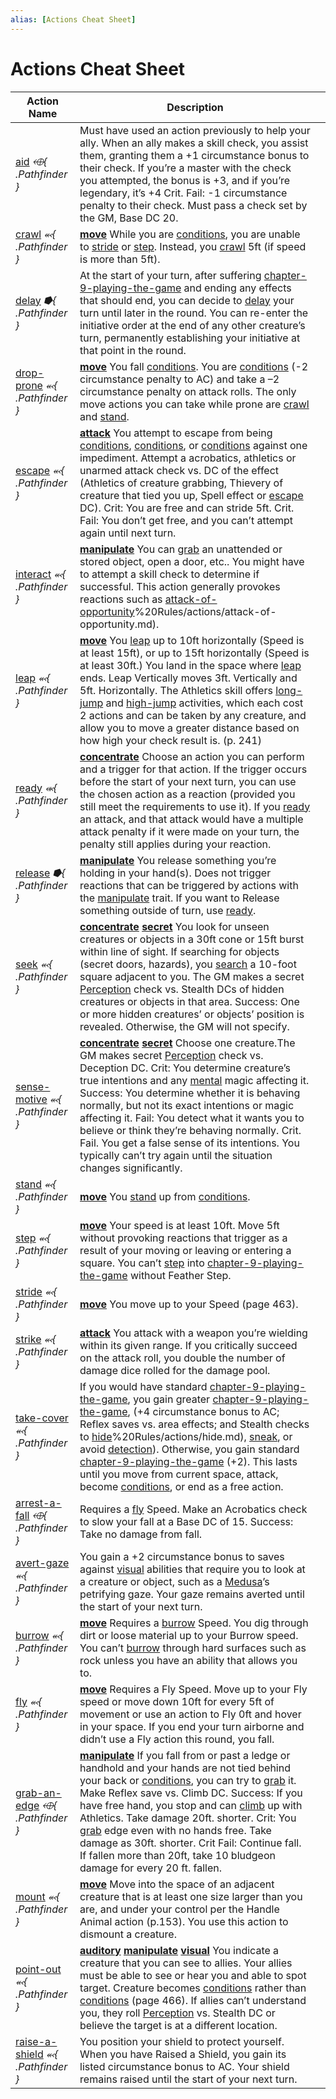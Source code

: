 ```yaml
---
alias: [Actions Cheat Sheet]
---
```


# Actions Cheat Sheet

| Action Name                                                                | Description                                                                                                                                                                                                                                                                                                                                                                                                                                                                                                                                                                                                                                                                                                         |     |
| -------------------------------------------------------------------------- | ------------------------------------------------------------------------------------------------------------------------------------------------------------------------------------------------------------------------------------------------------------------------------------------------------------------------------------------------------------------------------------------------------------------------------------------------------------------------------------------------------------------------------------------------------------------------------------------------------------------------------------------------------------------------------------------------------------------- | --- |
| [aid](aid.md) *⬲{ .Pathfinder }*                       | Must have used an action previously to help your ally. When an ally makes a skill check, you assist them, granting them a +1 circumstance bonus to their check. If you’re a master with the check you attempted, the bonus is +3, and if you’re legendary, it’s +4 Crit. Fail: -1 circumstance penalty to their check. Must pass a check set by the GM, Base DC 20.                                                                                                                                                                                                                                                                                                                                                 |     |
| [crawl](crawl.md) *⬻{ .Pathfinder }*                   | **[move](move.md)** While you are [conditions](conditions.md#Prone), you are unable to [stride](stride.md) or [step](step.md). Instead, you [crawl](crawl.md) 5ft (if speed is more than 5ft).                                                                                                                                                                                                                                                                                                                                                                                                                                   |     |
| [delay](delay.md) *⭓{ .Pathfinder }*                   | At the start of your turn, after suffering [chapter-9-playing-the-game](chapter-9-playing-the-game.md#Persistent%20Damage) and ending any effects that should end, you can decide to [delay](delay.md) your turn until later in the round. You can re-enter the initiative order at the end of any other creature’s turn, permanently establishing your initiative at that point in the round.                                                                                                                                                                                                                                                                                 |     |
| [drop-prone](drop-prone.md) *⬻{ .Pathfinder }*         | **[move](move.md)** You fall [conditions](conditions.md#Prone). You are [conditions](conditions.md#Flat-Footed) (-2 circumstance penalty to AC) and take a –2 circumstance penalty on attack rolls. The only move actions you can take while prone are [crawl](crawl.md) and [stand](stand.md).                                                                                                                                                                                                                                                                                                                |     |
| [escape](escape.md) *⬻{ .Pathfinder }*                 | **[attack](attack.md)** You attempt to escape from being [conditions](conditions.md#Grabbed), [conditions](conditions.md#Immobilized), or [conditions](conditions.md#Restrained) against one impediment. Attempt a acrobatics, athletics or unarmed attack check vs. DC of the effect (Athletics of creature grabbing, Thievery of creature that tied you up, Spell effect or [escape](escape.md) DC). Crit: You are free and can stride 5ft. Crit. Fail: You don’t get free, and you can’t attempt again until next turn.                                                                                                                 |     |
| [interact](interact.md) *⬻{ .Pathfinder }*             | **[manipulate](manipulate.md)** You can [grab](grab.md) an unattended or stored object, open a door, etc.. You might have to attempt a skill check to determine if successful. This action generally provokes reactions such as [attack-of-opportunity](3)%20Rules/actions/attack-of-opportunity.md).                                                                                                                                                                                                                                                                                                                                                                     |     |
| [leap](leap.md) *⬻{ .Pathfinder }*                     | **[move](move.md)** You [leap](leap.md) up to 10ft horizontally (Speed is at least 15ft), or up to 15ft horizontally (Speed is at least 30ft.) You land in the space where [leap](leap.md) ends. Leap Vertically moves 3ft. Vertically and 5ft. Horizontally. The Athletics skill offers [long-jump](long-jump.md) and [high-jump](high-jump.md) activities, which each cost 2 actions and can be taken by any creature, and allow you to move a greater distance based on how high your check result is. (p. 241)                                                                                               |     |
| [ready](ready.md) *⬺{ .Pathfinder }*                   | **[concentrate](concentrate.md)** Choose an action you can perform and a trigger for that action. If the trigger occurs before the start of your next turn, you can use the chosen action as a reaction (provided you still meet the requirements to use it). If you [ready](ready.md) an attack, and that attack would have a multiple attack penalty if it were made on your turn, the penalty still applies during your reaction.                                                                                                                                                                                                                                         |     |
| [release](release.md) *⭓{ .Pathfinder }*               | **[manipulate](manipulate.md)** You release something you’re holding in your hand(s). Does not trigger reactions that can be triggered by actions with the [manipulate](manipulate.md) trait. If you want to Release something outside of turn, use [ready](ready.md).                                                                                                                                                                                                                                                                                                                                                                                    |     |
| [seek](seek.md) *⬻{ .Pathfinder }*                     | **[concentrate](concentrate.md) [secret](secret.md)** You look for unseen creatures or objects in a 30ft cone or 15ft burst within line of sight. If searching for objects (secret doors, hazards), you [search](search.md) a 10-foot square adjacent to you. The GM makes a secret [Perception](../../rules/compendium/skills.md#Perception) check vs. Stealth DCs of hidden creatures or objects in that area. Success: One or more hidden creatures’ or objects’ position is revealed. Otherwise, the GM will not specify.                             |     |
| [sense-motive](sense-motive.md) *⬻{ .Pathfinder }*     | **[concentrate](concentrate.md) [secret](secret.md)** Choose one creature.The GM makes secret [Perception](../../rules/compendium/skills.md#Perception) check vs. Deception DC. Crit: You determine creature’s true intentions and any [mental](mental.md) magic affecting it. Success: You determine whether it is behaving normally, but not its exact intentions or magic affecting it. Fail: You detect what it wants you to believe or think they’re behaving normally. Crit. Fail. You get a false sense of its intentions. You typically can’t try again until the situation changes significantly. |     |
| [stand](stand.md) *⬻{ .Pathfinder }*                   | **[move](move.md)** You [stand](stand.md) up from [conditions](conditions.md#Prone).                                                                                                                                                                                                                                                                                                                                                                                                                                                                                                                                                                                     |     |
| [step](step.md) *⬻{ .Pathfinder }*                     | **[move](move.md)** Your speed is at least 10ft. Move 5ft without provoking reactions that trigger as a result of your moving or leaving or entering a square. You can’t [step](step.md) into [chapter-9-playing-the-game](chapter-9-playing-the-game.md#Difficult%20Terrain) without Feather Step.                                                                                                                                                                                                                                                                                                                                                         |     |
| [stride](stride.md) *⬻{ .Pathfinder }*                 | **[move](move.md)** You move up to your Speed (page 463).                                                                                                                                                                                                                                                                                                                                                                                                                                                                                                                                                                                                                                        |     |
| [strike](strike.md) *⬻{ .Pathfinder }*                 | **[attack](attack.md)** You attack with a weapon you’re wielding within its given range. If you critically succeed on the attack roll, you double the number of damage dice rolled for the damage pool.                                                                                                                                                                                                                                                                                                                                                                                                                                                                                          |     |
| [take-cover](take-cover.md) *⬻{ .Pathfinder }*         | If you would have standard [chapter-9-playing-the-game](chapter-9-playing-the-game.md#Cover), you gain greater [chapter-9-playing-the-game](chapter-9-playing-the-game.md#Cover), (+4 circumstance bonus to AC; Reflex saves vs. area effects; and Stealth checks to [hide](3)%20Rules/actions/hide.md), [sneak](sneak.md), or avoid [detection](detection.md)). Otherwise, you gain standard [chapter-9-playing-the-game](chapter-9-playing-the-game.md#Cover) (+2). This lasts until you move from current space, attack, become [conditions](conditions.md#Unconscious), or end as a free action.                                            |     |
| [arrest-a-fall](arrest-a-fall.md) *⬲{ .Pathfinder }*   | Requires a [fly](fly.md) Speed. Make an Acrobatics check to slow your fall at a Base DC of 15. Success: Take no damage from fall.                                                                                                                                                                                                                                                                                                                                                                                                                                                                                                                                                               |     |
| [avert-gaze](avert-gaze.md) *⬻{ .Pathfinder }*         | You gain a +2 circumstance bonus to saves against [visual](visual.md) abilities that require you to look at a creature or object, such as a [Medusa](../../ttrpg-fantasy-statblocks/Bestiary/Bestiary/Medusa.md)’s petrifying gaze. Your gaze remains averted until the start of your next turn.                                                                                                                                                                                                                                                                                                                                                                                                 |     |
| [burrow](burrow.md) *⬻{ .Pathfinder }*                 | **[move](move.md)** Requires a [burrow](burrow.md) Speed. You dig through dirt or loose material up to your Burrow speed. You can’t [burrow](burrow.md) through hard surfaces such as rock unless you have an ability that allows you to.                                                                                                                                                                                                                                                                                                                                                                                                                |     |
| [fly](fly.md) *⬻{ .Pathfinder }*                       | **[move](move.md)** Requires a Fly Speed. Move up to your Fly speed or move down 10ft for every 5ft of movement or use an action to Fly 0ft and hover in your space. If you end your turn airborne and didn’t use a Fly action this round, you fall.                                                                                                                                                                                                                                                                                                                                                                                                                                             |     |
| [grab-an-edge](grab-an-edge.md) *⬲{ .Pathfinder }*     | **[manipulate](manipulate.md)** If you fall from or past a ledge or handhold and your hands are not tied behind your back or [conditions](conditions.md#Restrained), you can try to [grab](grab.md) it. Make Reflex save vs. Climb DC. Success: If you have free hand, you stop and can [climb](climb.md) up with Athletics. Take damage 20ft. shorter. Crit: You [grab](grab.md) edge even with no hands free. Take damage as 30ft. shorter. Crit Fail: Continue fall. If fallen more than 20ft, take 10 bludgeon damage for every 20 ft. fallen.                                                                   |     |
| [mount](mount.md) *⬻{ .Pathfinder }*                   | **[move](move.md)** Move into the space of an adjacent creature that is at least one size larger than you are, and under your control per the Handle Animal action (p.153). You use this action to dismount a creature.                                                                                                                                                                                                                                                                                                                                                                                                                                                                          |     |
| [point-out](point-out.md) *⬻{ .Pathfinder }*           | **[auditory](auditory.md) [manipulate](manipulate.md) [visual](visual.md)** You indicate a creature that you can see to allies. Your allies must be able to see or hear you and able to spot target. Creature becomes [conditions](conditions.md#Hidden) rather than [conditions](conditions.md#Undetected) (page 466). If allies can’t understand you, they roll [Perception](../../rules/compendium/skills.md#Perception) vs. Stealth DC or believe the target is at a different location.                                                                                           |     |
| [raise-a-shield](raise-a-shield.md) *⬻{ .Pathfinder }* | You position your shield to protect yourself. When you have Raised a Shield, you gain its listed circumstance bonus to AC. Your shield remains raised until the start of your next turn.                                                                                                                                                                                                                                                                                                                                                                                                                                                                                                                            |     |

